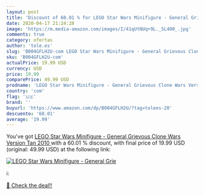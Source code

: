 ```yaml
---
layout: post
title: 'Discount of 60.01 % for LEGO Star Wars Minifigure - General Grie'
date: 2020-04-17 21:24:28
image: 'https://m.media-amazon.com/images/I/41qUtNUq+9L._SL400_.jpg'
comments: true
category: ofertas
author: 'tole.es'
slug: 'B004GFLH2U-com LEGO Star Wars Minifigure - General Grievous Clone Wars...'
sku: 'B004GFLH2U-com'
actualPrice: 19.99 USD
currency: USD
price: 19.99
comparePrice: 49.99 USD
prodname: 'LEGO Star Wars Minifigure - General Grievous Clone Wars Version Tan  2010 '
country: 'com'
flag: '🇺🇸'
brand: ''
buyurl: 'https://www.amazon.com/dp/B004GFLH2U/?tag=tolees-20'
descuento: '60.01'
average: '19.99'
---
```


You've got [LEGO Star Wars Minifigure - General Grievous Clone Wars Version Tan  2010 ](https://www.amazon.com/dp/B004GFLH2U/?tag=tolees-20) with a  60.01 % discount, with final price of 19.99 USD (original: 49.99 USD) at the following link:

[![LEGO Star Wars Minifigure - General Grie](https://m.media-amazon.com/images/I/41qUtNUq+9L._SL400_.jpg)](https://www.amazon.com/dp/B004GFLH2U/?tag=tolees-20)

ℹ️:


[🛒 Check the deal!!](https://www.amazon.com/dp/B004GFLH2U/?tag=tolees-20)
